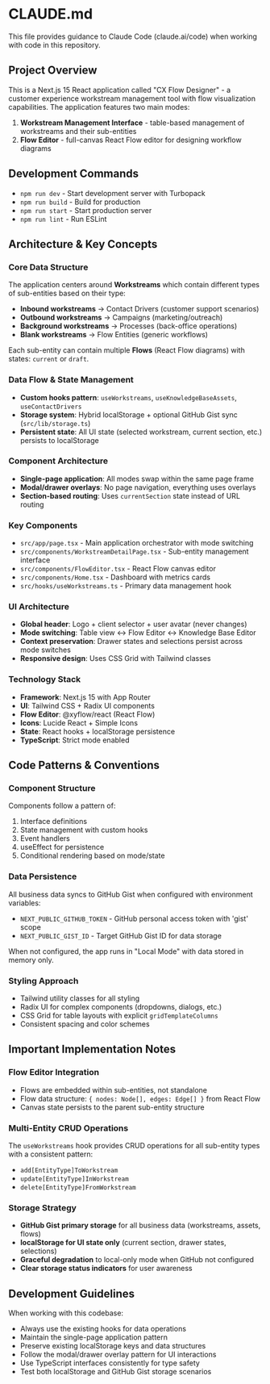 # CLAUDE.md

This file provides guidance to Claude Code (claude.ai/code) when working with code in this repository.

## Project Overview

This is a Next.js 15 React application called "CX Flow Designer" - a customer experience workstream management tool with flow visualization capabilities. The application features two main modes:
1. **Workstream Management Interface** - table-based management of workstreams and their sub-entities
2. **Flow Editor** - full-canvas React Flow editor for designing workflow diagrams

## Development Commands

- `npm run dev` - Start development server with Turbopack
- `npm run build` - Build for production
- `npm run start` - Start production server
- `npm run lint` - Run ESLint

## Architecture & Key Concepts

### Core Data Structure
The application centers around **Workstreams** which contain different types of sub-entities based on their type:
- **Inbound workstreams** → Contact Drivers (customer support scenarios)
- **Outbound workstreams** → Campaigns (marketing/outreach)
- **Background workstreams** → Processes (back-office operations)
- **Blank workstreams** → Flow Entities (generic workflows)

Each sub-entity can contain multiple **Flows** (React Flow diagrams) with states: `current` or `draft`.

### Data Flow & State Management
- **Custom hooks pattern**: `useWorkstreams`, `useKnowledgeBaseAssets`, `useContactDrivers`
- **Storage system**: Hybrid localStorage + optional GitHub Gist sync (`src/lib/storage.ts`)
- **Persistent state**: All UI state (selected workstream, current section, etc.) persists to localStorage

### Component Architecture
- **Single-page application**: All modes swap within the same page frame
- **Modal/drawer overlays**: No page navigation, everything uses overlays
- **Section-based routing**: Uses `currentSection` state instead of URL routing

### Key Components
- `src/app/page.tsx` - Main application orchestrator with mode switching
- `src/components/WorkstreamDetailPage.tsx` - Sub-entity management interface
- `src/components/FlowEditor.tsx` - React Flow canvas editor
- `src/components/Home.tsx` - Dashboard with metrics cards
- `src/hooks/useWorkstreams.ts` - Primary data management hook

### UI Architecture
- **Global header**: Logo + client selector + user avatar (never changes)
- **Mode switching**: Table view ↔ Flow Editor ↔ Knowledge Base Editor
- **Context preservation**: Drawer states and selections persist across mode switches
- **Responsive design**: Uses CSS Grid with Tailwind classes

### Technology Stack
- **Framework**: Next.js 15 with App Router
- **UI**: Tailwind CSS + Radix UI components
- **Flow Editor**: @xyflow/react (React Flow)
- **Icons**: Lucide React + Simple Icons
- **State**: React hooks + localStorage persistence
- **TypeScript**: Strict mode enabled

## Code Patterns & Conventions

### Component Structure
Components follow a pattern of:
1. Interface definitions
2. State management with custom hooks
3. Event handlers
4. useEffect for persistence
5. Conditional rendering based on mode/state

### Data Persistence
All business data syncs to GitHub Gist when configured with environment variables:
- `NEXT_PUBLIC_GITHUB_TOKEN` - GitHub personal access token with 'gist' scope
- `NEXT_PUBLIC_GIST_ID` - Target GitHub Gist ID for data storage

When not configured, the app runs in "Local Mode" with data stored in memory only.

### Styling Approach
- Tailwind utility classes for all styling
- Radix UI for complex components (dropdowns, dialogs, etc.)
- CSS Grid for table layouts with explicit `gridTemplateColumns`
- Consistent spacing and color schemes

## Important Implementation Notes

### Flow Editor Integration
- Flows are embedded within sub-entities, not standalone
- Flow data structure: `{ nodes: Node[], edges: Edge[] }` from React Flow
- Canvas state persists to the parent sub-entity structure

### Multi-Entity CRUD Operations
The `useWorkstreams` hook provides CRUD operations for all sub-entity types with a consistent pattern:
- `add[EntityType]ToWorkstream`
- `update[EntityType]InWorkstream`  
- `delete[EntityType]FromWorkstream`

### Storage Strategy
- **GitHub Gist primary storage** for all business data (workstreams, assets, flows)
- **localStorage for UI state only** (current section, drawer states, selections)
- **Graceful degradation** to local-only mode when GitHub not configured
- **Clear storage status indicators** for user awareness

## Development Guidelines

When working with this codebase:
- Always use the existing hooks for data operations
- Maintain the single-page application pattern
- Preserve existing localStorage keys and data structures
- Follow the modal/drawer overlay pattern for UI interactions
- Use TypeScript interfaces consistently for type safety
- Test both localStorage and GitHub Gist storage scenarios